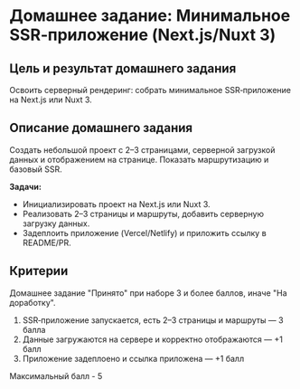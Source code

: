 # Домашнее задание: Минимальное SSR‑приложение (Next.js/Nuxt 3)

## Цель и результат домашнего задания

Освоить серверный рендеринг: собрать минимальное SSR‑приложение на Next.js или Nuxt 3.

## Описание домашнего задания

Создать небольшой проект с 2–3 страницами, серверной загрузкой данных и отображением на странице. Показать маршрутизацию и базовый SSR.

**Задачи:**

- Инициализировать проект на Next.js или Nuxt 3.
- Реализовать 2–3 страницы и маршруты, добавить серверную загрузку данных.
- Задеплоить приложение (Vercel/Netlify) и приложить ссылку в README/PR.

## Критерии

Домашнее задание "Принято" при наборе 3 и более баллов, иначе "На доработку".

1. SSR‑приложение запускается, есть 2–3 страницы и маршруты — 3 балла
2. Данные загружаются на сервере и корректно отображаются — +1 балл
3. Приложение задеплоено и ссылка приложена — +1 балл

Максимальный балл - 5
